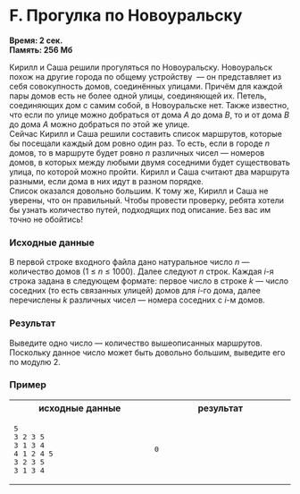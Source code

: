 <h1 class="title">F. Прогулка по Новоуральску</h1>
<p><b>Время: 2 сек.<br>Память: 256 Мб</b></p>
<div id="problem_text">
   <div class="problem_par">
      <div class="problem_par_normal">Кирилл и Саша решили прогуляться по Новоуральску. Новоуральск похож на другие города по общему устройству &nbsp;— он представляет из себя совокупность домов, соединённых улицами. Причём для каждой пары домов есть не более одной улицы, соединяющей их. Петель, соединяющих дом с самим собой, в Новоуральске нет. Также известно, что если по улице можно добраться от дома <i>A</i> до дома <i>B</i>, то и от дома <i>B</i> до дома <i>A</i> можно добраться по этой же улице.</div>
   </div>
   <div class="problem_par">
      <div class="problem_par_normal">Сейчас Кирилл и Саша решили составить список маршрутов, которые бы посещали каждый дом ровно один раз. То есть, если в городе <i>n</i> домов, то в маршруте будет ровно <i>n</i> различных чисел&nbsp;— номеров домов, в которых между любыми двумя соседними будет существовать улица, по которой можно пройти. Кирилл и Саша считают два маршрута разными, если дома в них идут в разном порядке.</div>
   </div>
   <div class="problem_par">
      <div class="problem_par_normal">Список оказался довольно большим. К тому же, Кирилл и Саша не уверены, что он правильный. Чтобы провести проверку, ребята хотели бы узнать количество путей, подходящих под описание. Без вас им точно не обойтись!  </div>
   </div>
   <h3 class="problem_subtitle">Исходные данные</h3>
   <div class="problem_par">
      <div class="problem_par_normal">В первой строке входного файла дано натуральное число <i>n</i>&nbsp;— количество домов (1 ≤ <i>n</i> ≤ 1000). Далее следуют <i>n</i> строк. Каждая <i>i</i>-я строка задана в следующем формате: первое число в строке <i>k</i>&nbsp;— число соседних (то есть связанных улицей) домов для <i>i</i>-го дома, далее перечислены <i>k</i> различных чисел&nbsp;— номера соседних с <i>i</i>-м домов. </div>
   </div>
   <h3 class="problem_subtitle">Результат</h3>
   <div class="problem_par">
      <div class="problem_par_normal">Выведите одно число&nbsp;— количество вышеописанных маршрутов. Поскольку данное число может быть довольно большим, выведите его по модулю 2.</div>
   </div>
   <h3 class="problem_subtitle">Пример</h3>
   <table class="sample">
      <tbody>
         <tr>
            <th width="350">исходные данные</th>
            <th width="350">результат</th>
         </tr>
         <tr>
            <td>
               <pre>5
3 2 3 5
3 1 3 4
4 1 2 4 5
3 2 3 5
3 1 3 4</pre>
            </td>
            <td>
               <pre>0</pre>
            </td>
         </tr>
      </tbody>
   </table>
   <div class="problem_source"></div>
</div>
